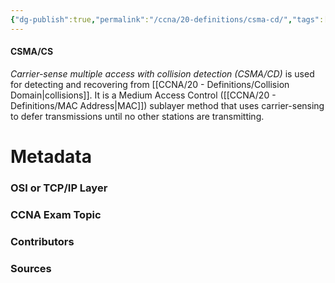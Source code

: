 ```yaml
---
{"dg-publish":true,"permalink":"/ccna/20-definitions/csma-cd/","tags":["defs_ccna"]}
---
```


#### CSMA/CS
*Carrier-sense multiple access with collision detection (CSMA/CD)* is used for detecting and recovering from [[CCNA/20 - Definitions/Collision Domain\|collisions]]. It is a Medium Access Control ([[CCNA/20 - Definitions/MAC Address\|MAC]]) sublayer method that uses carrier-sensing to defer transmissions until no other stations are transmitting.

# Metadata
### OSI or TCP/IP Layer

### CCNA Exam Topic

### Contributors

### Sources


